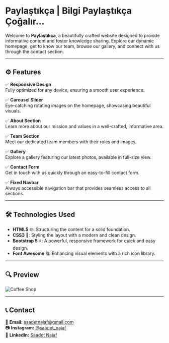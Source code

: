 # Paylaştıkça | Bilgi Paylaştıkça Çoğalır...

Welcome to **Paylaştıkça**, a beautifully crafted website designed to provide informative content and foster knowledge sharing. Explore our dynamic homepage, get to know our team, browse our gallery, and connect with us through the contact section.

---

## ⚙️ Features  

✅ **Responsive Design**   
Fully optimized for any device, ensuring a smooth user experience.

✅ **Carousel Slider**  
Eye-catching rotating images on the homepage, showcasing beautiful visuals.

✅ **About Section**   
Learn more about our mission and values in a well-crafted, informative area.

✅ **Team Section**  
Meet our dedicated team members with their roles and images.

✅ **Gallery**  
Explore a gallery featuring our latest photos, available in full-size view.

✅ **Contact Form**  
Get in touch with us quickly through an easy-to-fill contact form.

✅ **Fixed Navbar**   
Always accessible navigation bar that provides seamless access to all sections.

---

## 🛠 Technologies Used  

- **HTML5** 🌐: Structuring the content for a solid foundation.
- **CSS3** 🎨: Styling the layout with a modern and clean design.
- **Bootstrap 5** ⚡: A powerful, responsive framework for quick and easy design.
- **Font Awesome** 🔠: Enhancing visual elements with a rich icon library. 

---

## 🔍 Preview  

![Coffee Shop](Paylastikca-bootstrap.gif)  

---

## 📞 Contact  

📩 **Email:** [saadetnajaf@gmail.com](mailto:saadetnajaf@gmail.com)  
📷 **Instagram:** [@saadet_najaf](https://www.instagram.com/saadet_najaf)  
💼 **LinkedIn:** [Saadet Najaf](https://www.linkedin.com/in/saadetnajaf/)  
